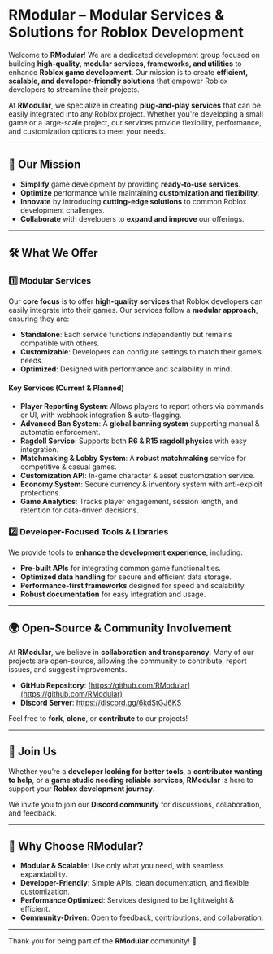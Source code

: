 # RModular – Modular Services & Solutions for Roblox Development

Welcome to **RModular**! We are a dedicated development group focused on building **high-quality, modular services, frameworks, and utilities** to enhance **Roblox game development**. Our mission is to create **efficient, scalable, and developer-friendly solutions** that empower Roblox developers to streamline their projects.

At **RModular**, we specialize in creating **plug-and-play services** that can be easily integrated into any Roblox project. Whether you're developing a small game or a large-scale project, our services provide flexibility, performance, and customization options to meet your needs.

---

## 🌟 Our Mission

- **Simplify** game development by providing **ready-to-use services**.
- **Optimize** performance while maintaining **customization and flexibility**.
- **Innovate** by introducing **cutting-edge solutions** to common Roblox development challenges.
- **Collaborate** with developers to **expand and improve** our offerings.

---

## 🛠 What We Offer

### **1️⃣ Modular Services**
Our **core focus** is to offer **high-quality services** that Roblox developers can easily integrate into their games. Our services follow a **modular approach**, ensuring they are:
- **Standalone**: Each service functions independently but remains compatible with others.
- **Customizable**: Developers can configure settings to match their game’s needs.
- **Optimized**: Designed with performance and scalability in mind.

#### **Key Services (Current & Planned)**
- **Player Reporting System**: Allows players to report others via commands or UI, with webhook integration & auto-flagging.
- **Advanced Ban System**: A **global banning system** supporting manual & automatic enforcement.
- **Ragdoll Service**: Supports both **R6 & R15 ragdoll physics** with easy integration.
- **Matchmaking & Lobby System**: A **robust matchmaking** service for competitive & casual games.
- **Customization API**: In-game character & asset customization service.
- **Economy System**: Secure currency & inventory system with anti-exploit protections.
- **Game Analytics**: Tracks player engagement, session length, and retention for data-driven decisions.

### **2️⃣ Developer-Focused Tools & Libraries**
We provide tools to **enhance the development experience**, including:
- **Pre-built APIs** for integrating common game functionalities.
- **Optimized data handling** for secure and efficient data storage.
- **Performance-first frameworks** designed for speed and scalability.
- **Robust documentation** for easy integration and usage.

---

## 🌍 Open-Source & Community Involvement

At **RModular**, we believe in **collaboration and transparency**. Many of our projects are open-source, allowing the community to contribute, report issues, and suggest improvements. 

- **GitHub Repository**: [https://github.com/RModular](https://github.com/RModular)
- **Discord Server**: https://discord.gg/6kdStGJ6KS

Feel free to **fork**, **clone**, or **contribute** to our projects!

---

## 🚀 Join Us

Whether you’re a **developer looking for better tools**, a **contributor wanting to help**, or a **game studio needing reliable services**, **RModular** is here to support your **Roblox development journey**.

We invite you to join our **Discord community** for discussions, collaboration, and feedback.

---

## 📢 Why Choose RModular?

- **Modular & Scalable**: Use only what you need, with seamless expandability.
- **Developer-Friendly**: Simple APIs, clean documentation, and flexible customization.
- **Performance Optimized**: Services designed to be lightweight & efficient.
- **Community-Driven**: Open to feedback, contributions, and collaboration.

---

Thank you for being part of the **RModular** community! 🚀
